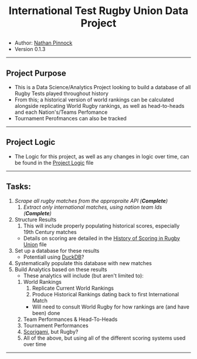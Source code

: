 <h1><p align="center">International Test Rugby Union Data Project</p></h1>

- Author: [Nathan Pinnock](https://www.linkedin.com/in/nathan-pinnock)
- Version 0.1.3
------
## Project Purpose
- This is a Data Science/Analytics Project looking to build a database of all Rugby Tests played throughout history
- From this; a historical version of world rankings can be calculated alongside replicating World Rugby rankings, as well as head-to-heads and each Nation's/Teams Perfomance
- Tournament Perofmances can also be tracked
------
## Project Logic
- The Logic for this project, as well as any changes in logic over time, can be found in the [Project Logic](./docs/project_logic.md) file
------
## Tasks:
1. _Scrape all rugby matches from the appropraite API (**Complete**)_
    1. _Extract only international matches, using nation team Ids (**Complete**)_
2. Structure Results
    1. This will include properly populating historical scores, especially 19th Century matches
    - Details on scoring are detailed in the [History of Scoring in Rugby Union](./docs/history_of_scoring_in_rugby_union_latest.md) file
3. Set up a database for these results
    - Potentiall using [DuckDB](https://duckdb.org/)?
4. Systematically populate this database with new matches
5. Build Analytics based on these results
    - These analytics will include (but aren't limited to):
    1. World Rankings
        1. Replicate Current World Rankings
        2. Produce Historical Rankings dating back to first International Match
        - Will need to consult World Rugby for how rankings are (and have been) done
    2. Team Performances & Head-To-Heads
    3. Tournament Performances
    4. [Scorigami](https://nflscorigami.com), but Rugby?
    5. All of the above, but using all of the different scoring systems used over time
------
